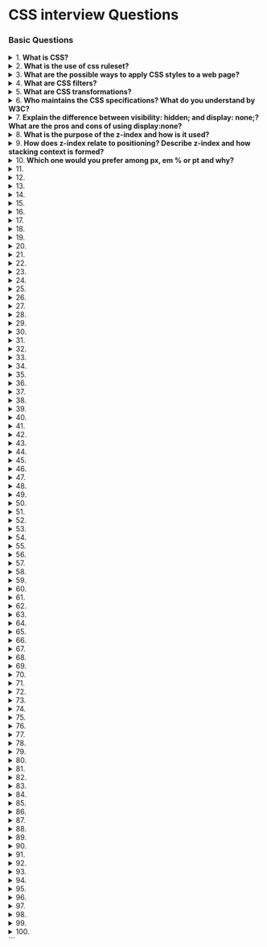 # CSS interview Questions

### Basic Questions

<details>
<summary>
1.<b> What is CSS?</b>
</summary>

CSS stands for **Cascading Style Sheets**. CSS is used to define styles for web pages, including the design, layout and variations in display for different devices and screen sizes. CSS was intended to allow web professionals to separate the content and structure of a website's code from the visual design.

CSS can be used for document text styling — for example changing the color and size of headings and links. It can be used to create layout — for example turning a single column of text into a layout with a main content area and a sidebar for related information. It can even be used for effects such as animation.

```jsx harmony

h1 {
  color: red;
  font-size: 5em;
}

p {
  color: black;
}
```

</details>

<details>
<summary>
2.<b> What is the use of css ruleset?</b>
</summary>

**CSS** is a rule or set of rules that describe the formatting (change of appearance) of individual elements on a web page. The rule consists of two parts: the selector and the next declaration block. The image below shows the structure (syntax) of the rule:

```jsx harmony
div {
  color: blue;
  text-align: justify;
}

```

- The first is always the **selector**, it tells the browser which element or elements of the web page will be styled.
- Next is the **declaration block**, which begins with the opening curly brace { and ends with the closing }, between the curly braces are specified formatting commands (declarations), which are used by the browser to stylize the selected selector element.
- Each **declaration** consists of two parts: the property and its value. The declaration must always end with a semicolon (;). You can omit the ; only at the end of the last declaration before the closing curly brace.
- A **property** is a formatting command that defines a specific style effect for an element. Each property has its own predefined set of values. After the property name, a colon is specified, which separates the property name from the valid value.

</details>

<details>
<summary>
3.<b> What are the possible ways to apply CSS styles to a web page? </b>
</summary>

There are three ways to apply CSS to HTML: Inline, internal, and external.

1. **Inline CSS**:

Inline CSS is specified directly in the opening tag of the element you want it to apply to. It is entered into the style attribute within HTML. This allows CSS properties on a "per tag" basis.

Example:

```jsx harmony
<p style="font-weight:bold;">Bold Font</p>
```

This CSS type is not really recommended, as each HTML tag needs to be styled individually. However, inline CSS in HTML can be useful in some situations. For example, in cases where you don't have access to CSS files or need to apply styles for a single element only.

2. **Internal CSS**:

Internal or Embedded, styles are used for the whole page. Inside the head element, the style tags surround all of the styles for the page.

Example:

````jsx harmony

<!DOCTYPE html>
<html>
  <head>
    <title>Internal CSS Example</title>
  <style>
    p {
        color: red;
    }

    a {
        color: blue;
    }
</style>
```

This CSS style is an effective method of styling a single page. However,
using this style for multiple pages is time-consuming as you need to put CSS rules to every page of your website


3. **External CSS**:
In external CSS rules are stored in a separate file. To refer to that file from the HTML page, add the link element (and its closing element within XHTML) to the head element. This CSS type is a more efficient method, especially for styling a large website. By editing one .css file, you can change your entire site at once.

style.css:

```jsx harmony
  p {
      color: red;
  }

  a {
      color: blue;
  }
````

```jsx harmony
<!DOCTYPE html>
<html>
<head>
    <title>External CSS Example</title>
    <link rel="stylesheet" type="text/css" href="style.css">
```

The link element in the example has three attributes. The first, rel, tells the browser the type of the target of the link. The second, type, tells the browser what type of stylesheet it is. And the third, href, tells the browser under which URL to find the stylesheet.

</details>

<details>
<summary>
4.<b> What are CSS filters?</b>
</summary>

The CSS filter property provides access to effects like blur or color shifting on an element's rendering before the element is displayed.

`filter: blur(20px) grayscale(20%) (example of multiple filters being used)`
`filter: sepia(1)`
`filter: saturate(8)`
`filter: hue-rotate(90deg)`
`filter: invert(.8)`
`filter: opacity(.2)`
`filter: brightness(3)`
`filter: contrast(4)`

</details>

<details>
<summary>
5.<b> What are CSS transformations?</b>
</summary>

The CSS transform property allows you to visually manipulate element, literally transforming their appearance.

`transform: translate(50px, 100px)` (there's also `translateX() and translateY()`)
`transform: rotate(20deg)`
`transform: scale(2, 3)` (there's also `scaleX() and scaleY()`)
`transform: skew(20deg, 10deg)` (there's also `skewX()` and `skewY()`)
`transform: matrix(1, -0.3, 0, 1, 0, 0)` (combines all the 2D transform methods into one)
These just made 2D transformations, but there are also 3D transformation methods:

`transform: rotateX(150deg)` (rotates an element around its X-axis at a given degree)
`transform: rotateY(130deg)` (rotates an element around its Y-axis at a given degree)
`transform: rotateX(90deg)` (rotates an element around its Z-axis at a given degree)

</details>

<details>
<summary>
6.<b> Who maintains the CSS specifications? What do you understand by W3C?</b>
</summary>

**W3C** stands for **World Wide Web Consortium**. The mission of the W3C is to lead the Web to its full potential by developing relevant protocols and guidelines.This is achieved primarily by creating and publishing Web standards. By adopting the Web standards created by the W3C, hardware manufacturers and software developers can ensure their equipment and programs work with the latest Web technologies. For example, most Web browsers incorporate several W3C standards, which allows them to interpret the latest versions of HTML and CSS code. When browsers conform to the W3C standards, it also helps Web pages appear consistent across different browsers.

</details>

<details>
<summary>
7.<b> Explain the difference between visibility: hidden; and display: none;? What are the pros and cons of using display:none?</b>
</summary>

- **visibility**: hidden simply hides the element but it will occupy space and affect the layout of the document.

- **display**: none removes the element from the normal layout flow (causes DOM reflow). It will not affect the layout of the document nor occupy space.
</details>

<details>
<summary>
8.<b> What is the purpose of the z-index and how is it used?</b>
</summary>

The `z-index` helps specify the stack order of positioned elements that may overlap one another. The `z-index` default value is zero, and can take on either a positive or negative number.

An element with a higher `z-index` is always stacked above than a lower index.

`z-index` can take the following values:

1. **Auto**: Sets the stack order equal to its parents.
2. **Number**: Orders the stack order.
3. **Initial**: Sets this property to its default value (0).
4. **Inherit**: Inherits this property from its parent element.

</details>

<details>
<summary>
9.<b> How does z-index relate to positioning? Describe z-index and how stacking context is formed?</b>
</summary>

The `z-index` property specifies the stack order of elements. An element with a higher `z-index` stack order is always rendered in front of an element with a lower z-index stack order on the screen. `z-index` only works on positioned elements `position: absolute`, p`osition: relative`, or `position: fixed`. The default stack order of non-positioned elements is their order in the document.

</details>

<details>
<summary>
10.<b> Which one would you prefer among px, em % or pt and why?</b>
</summary>

it depends on what you are trying to do.

- **px** gives fine grained control and maintains alignment because 1 px or multiple of 1 px is guaranteed to look sharp. px is not cascade, this means if parent font-size is 20px and child 16px. child would be 16px.

- **em** maintains relative size. you can have responsive fonts. em is the width of the letter 'm' in the selected typeface. However, this concept is tricky. 1em is equal to the current font-size of the element or the browser default. if u sent font-size to 16px then 1em = 16px. The common practice is to set default body font-size to 62.5% (equal to 10px). em is cascade

- **%** sets font-size relative to the font size of the body. Hence, you have to set font-size of the body to a reasonable size. this is easy to use and does cascade. for example, if parent font-size is 20px and child font-size is 50%. child would be 10px.

- **pt**(points) are traditionally used in print. 1pt = 1/72 inch and it is fixed-size unit.

</details>

<details>
<summary>
11.<b></b>
</summary>
</details>

<details>
<summary>
12.<b></b>
</summary>
</details>

<details>
<summary>
13.<b></b>
</summary>
</details>

<details>
<summary>
14.<b></b>
</summary>
</details>

<details>
<summary>
15.<b></b>
</summary>
</details>

<details>
<summary>
16.<b></b>
</summary>
</details>

<details>
<summary>
17.<b></b>
</summary>
</details>

<details>
<summary>
18.<b></b>
</summary>
</details>

<details>
<summary>
19.<b></b>
</summary>
</details>

<details>
<summary>
20.<b></b>
</summary>
</details>

<details>
<summary>
21.<b></b>
</summary>
</details>

<details>
<summary>
22.<b></b>
</summary>
</details>

<details>
<summary>
23.<b></b>
</summary>
</details>

<details>
<summary>
24.<b></b>
</summary>
</details>

<details>
<summary>
25.<b></b>
</summary>
</details>

<details>
<summary>
26.<b></b>
</summary>
</details>

<details>
<summary>
27.<b></b>
</summary>
</details>

<details>
<summary>
28.<b></b>
</summary>
</details>

<details>
<summary>
29.<b></b>
</summary>
</details>

<details>
<summary>
30.<b></b>
</summary>
</details>

<details>
<summary>
31.<b></b>
</summary>
</details>

<details>
<summary>
32.<b></b>
</summary>
</details>

<details>
<summary>
33.<b></b>
</summary>
</details>

<details>
<summary>
34.<b></b>
</summary>
</details>

<details>
<summary>
35.<b></b>
</summary>
</details>

<details>
<summary>
36.<b></b>
</summary>
</details>

<details>
<summary>
37.<b></b>
</summary>
</details>

<details>
<summary>
38.<b></b>
</summary>
</details>

<details>
<summary>
39.<b></b>
</summary>
</details>

<details>
<summary>
40.<b></b>
</summary>
</details>

<details>
<summary>
41.<b></b>
</summary>
</details>

<details>
<summary>
42.<b></b>
</summary>
</details>

<details>
<summary>
43.<b></b>
</summary>
</details>

<details>
<summary>
44.<b></b>
</summary>
</details>

<details>
<summary>
45.<b></b>
</summary>
</details>

<details>
<summary>
46.<b></b>
</summary>
</details>

<details>
<summary>
47.<b></b>
</summary>
</details>

<details>
<summary>
48.<b></b>
</summary>
</details>

<details>
<summary>
49.<b></b>
</summary>
</details>

<details>
<summary>
50.<b></b>
</summary>
</details>

<details>
<summary>
51.<b></b>
</summary>
</details>

<details>
<summary>
52.<b></b>
</summary>
</details>

<details>
<summary>
53.<b></b>
</summary>
</details>

<details>
<summary>
54.<b></b>
</summary>
</details>

<details>
<summary>
55.<b></b>
</summary>
</details>

<details>
<summary>
56.<b></b>
</summary>
</details>

<details>
<summary>
57.<b></b>
</summary>
</details>

<details>
<summary>
58.<b></b>
</summary>
</details>

<details>
<summary>
59.<b></b>
</summary>
</details>

<details>
<summary>
60.<b></b>
</summary>
</details>

<details>
<summary>
61.<b></b>
</summary>
</details>

<details>
<summary>
62.<b></b>
</summary>
</details>

<details>
<summary>
63.<b></b>
</summary>
</details>

<details>
<summary>
64.<b></b>
</summary>
</details>

<details>
<summary>
65.<b></b>
</summary>
</details>

<details>
<summary>
66.<b></b>
</summary>
</details>

<details>
<summary>
67.<b></b>
</summary>
</details>

<details>
<summary>
68.<b></b>
</summary>
</details>

<details>
<summary>
69.<b></b>
</summary>
</details>

<details>
<summary>
70.<b></b>
</summary>
</details>

<details>
<summary>
71.<b></b>
</summary>
</details>

<details>
<summary>
72.<b></b>
</summary>
</details>

<details>
<summary>
73.<b></b>
</summary>
</details>

<details>
<summary>
74.<b></b>
</summary>
</details>

<details>
<summary>
75.<b></b>
</summary>
</details>

<details>
<summary>
76.<b></b>
</summary>
</details>

<details>
<summary>
77.<b></b>
</summary>
</details>

<details>
<summary>
78.<b></b>
</summary>
</details>

<details>
<summary>
79.<b></b>
</summary>
</details>

<details>
<summary>
80.<b></b>
</summary>
</details>

<details>
<summary>
81.<b></b>
</summary>
</details>

<details>
<summary>
82.<b></b>
</summary>
</details>

<details>
<summary>
83.<b></b>
</summary>
</details>

<details>
<summary>
84.<b></b>
</summary>
</details>

<details>
<summary>
85.<b></b>
</summary>
</details>

<details>
<summary>
86.<b></b>
</summary>
</details>

<details>
<summary>
87.<b></b>
</summary>
</details>

<details>
<summary>
88.<b></b>
</summary>
</details>

<details>
<summary>
89.<b></b>
</summary>
</details>

<details>
<summary>
90.<b></b>
</summary>
</details>

<details>
<summary>
91.<b></b>
</summary>
</details>

<details>
<summary>
92.<b></b>
</summary>
</details>

<details>
<summary>
93.<b></b>
</summary>
</details>

<details>
<summary>
94.<b></b>
</summary>
</details>

<details>
<summary>
95.<b></b>
</summary>
</details>

<details>
<summary>
96.<b></b>
</summary>
</details>

<details>
<summary>
97.<b></b>
</summary>
</details>

<details>
<summary>
98.<b></b>
</summary>
</details>

<details>
<summary>
99.<b></b>
</summary>
</details>

<details>
<summary>
100.<b></b>
</summary>
</details>
```
